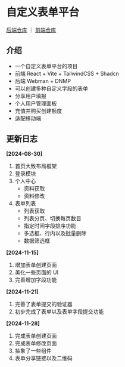 # 自定义表单平台

[后端仓库](https://github.com/echoshiki/formhelper) ｜ [前端仓库](https://github.com/echoshiki/formhelper_front)

## 介绍

- 一个自定义表单平台的项目
- 前端 React + Vite + TailwindCSS + Shadcn
- 后端 Webman + DNMP
- 可以创建多种自定义字段的表单
- 分享用户填报
- 个人用户管理面板
- 充值并购买创建额度
- 适配移动端

## 更新日志

**[2024-08-30]**
1. 首页大致布局框架
2. 登录模块
3. 个人中心
   - 资料获取
   - 资料修改
4. 表单列表
   - 列表获取
   - 列表分页、切换每页数目
   - 指定时间字段排序功能
   - 多选框、行内以及批量删除
   - 数据筛选框

**[2024-11-15]**
1. 增加表单创建页面
2. 美化一些页面的 UI
3. 完善增加字段功能

**[2024-11-21]**
1. 完善了表单提交的验证器
2. 初步完成了表单以及表单字段提交功能

**[2024-11-28]**
1. 完成表单创建页面
2. 完成表单修改页面
3. 抽象了一些组件
4. 表单分享链接以及二维码